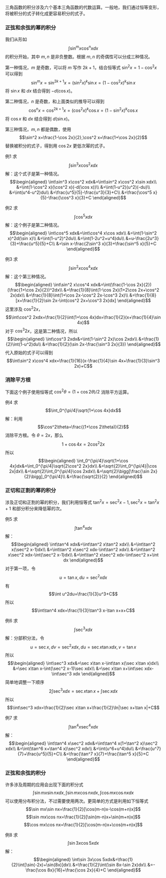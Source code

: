 三角函数的积分涉及六个基本三角函数的代数运算。一般地，我们通过恒等变形，将被积分的式子转化成更容易积分的式子。

### 正弦和余弦的幂的积分
我们从形如
$$\int\sin^m x\cos^n xdx$$
的积分开始，其中 $m,n$ 是非负整数。根据 $m,n$ 的奇偶性可以分成三种情况。

第一种情况，$m$ 是奇数，可以将 $m$ 写作 $2k+1$，结合恒等式 $\sin^2 x=1-\cos^2 x$ 可以得到
$$\sin^m x=\sin^{2k+1} x=(\sin^2 x)^k\sin x=(1-\cos^2 x)^k\sin x$$
将 $\sin x$ 和 $dx$ 结合得到 $-d(\cos x)$。

第二种情况，$n$ 是奇数，和上面类似的推导可以得到
$$\cos^n x=\cos^{2k+1} x=(\cos^2 x)^k\cos x=(1-\sin^2 x)^k\cos x$$
将 $\cos x$ 和 $dx$ 结合得到 $d(\sin x)$。

第三种情况，$m,n$ 都是偶数，使用
$$\sin^2 x=\frac{1-\cos 2x}{2},\cos^2 x=\frac{1+\cos 2x}{2}$$
替换被积分的式子，得到用 $\cos 2x$ 更低次幂的式子。

例1 求
$$\int\sin^3 x\cos^2 xdx$$
解：这个式子是第一种情况。
$$\begin{aligned}
\int\sin^3 x\cos^2 xdx&=\int\sin^2 x\cos^2 x\sin xdx\\
&=\int(1-\cos^2 x)(\cos^2 x)(-d(\cos x))\\
&=\int(1-u^2)(u^2)(-du)\\
&=\int(u^4-u^2)du\\
&=\frac{u^5}{5}-\frac{u^3}{3}+C\\
&=\frac{\cos^5 x}{5}-\frac{\cos^3 x}{3}+C
\end{aligned}$$

例2 求
$$\int\cos^5 xdx$$
解：这个例子是第二种情况。
$$\begin{aligned}
\int\cos^5 xdx&=\int\cos^4 x\cos xdx\\
&=\int(1-\sin^2 x)^2d(\sin x)\\
&=\int(1-u^2)^2du\\
&=\int(1-2u^2+u^4)du\\
&=u-\frac{2u^3}{3}+\frac{u^5}{5}+C\\
&=\sin x-\frac{2\sin^3 x}{3}+\frac{\sin^5 x}{5}+C
\end{aligned}$$

例3 求
$$\int\sin^2 x\cos^4 xdx$$
解：这个第三种情况。
$$\begin{aligned}
\int\sin^2 x\cos^4 xdx&=\int(\frac{1-\cos 2x}{2})(\frac{1+\cos 2x}{2})^2dx\\
&=\frac{1}{8}\int(1-\cos 2x)(1+2\cos 2x+\cos^2 2x)dx\\
&=\frac{1}{8}\int(1+\cos 2x-\cos^2 2x-\cos^3 2x)\\
&=\frac{1}{8}[x+\frac{1}{2}\sin 2x-\int(cos^2 2x+\cos^3 2x)dx]
\end{aligned}$$
这里涉及 $\cos^2 2x$，
$$\int\cos^2 2xdx=\frac{1}{2}\int(1+\cos 4x)dx=\frac{1}{2}(x+\frac{1}{4}\sin 4x)$$
对于 $\cos^3 2x$，这是第二种情况，所以
$$\begin{aligned}
\int\cos^3 2xdx&=\int(1-\sin^2 2x)\cos 2xdx\\
&=\frac{1}{2}\int(1-u^2)du\\
&=\frac{1}{2}(\sin 2x-\frac{\sin^3 2x}{3})
\end{aligned}$$
代入原始的式子可以得到
$$\int\sin^2 x\cos^4 xdx=\frac{1}{16}(x-\frac{1}{4}\sin 4x+\frac{1}{3}\sin^3 2x)+C$$

### 消除平方根
下面这个例子使用恒等式 $\cos^2\theta=(1+\cos 2\theta)/2$ 消除平方运算。

例4 求
$$\int_0^{\pi/4}\sqrt{1+\cos 4x}dx$$
解：利用
$$\cos^2\theta=\frac{(1+\cos 2\theta)}{2}$$
消除平方根。令 $\theta=2x$，那么
$$1+\cos 4x=2\cos^2 2x$$
所以
$$\begin{aligned}
\int_0^{\pi/4}\sqrt{1+\cos 4x}dx&=\int_0^{\pi/4}\sqrt{2\cos^2 2x}dx\\
&=\sqrt{2}\int_0^{\pi/4}|\cos 2x|dx\\
&=\sqrt{2}\int_0^{\pi/4}\cos 2xdx\\
&=\sqrt{2}\bigg[\frac{\sin 2x}{2}\bigg]_0^{\pi/4}\\
&=\frac{\sqrt{2}}{2}
\end{aligned}$$

### 正切和正割的幂的积分
涉及正切和正割的幂的积分，我们利用恒等式 $\tan^2 x=\sec^2 x-1,\sec^2 x=\tan^2 x+1$ 和部分积分来降低幂的次。

例5 求
$$\int\tan^4 xdx$$
解：
$$\begin{aligned}
\int\tan^4 xdx&=\int\tan^2 x\tan^2 xdx\\
&=\int\tan^2 x(\sec^2 x-1)dx\\
&=\int\tan^2 x\sec^2 xdx-\int\tan^2 xdx\\
&=\int\tan^2 x\sec^2 xdx-\int(\sec^2 x-1)dx\\
&=\int\tan^2 x\sec^2 xdx-\int\sec^2 x+\int dx
\end{aligned}$$
对于第一项，令
$$u=\tan x,du=\sec^2 xdx$$
有
$$\int u^2du=\frac{1}{3}u^3+C$$
所以
$$\int\tan^4 xdx=\frac{1}{3}\tan^3 x-\tan x+x+C$$

例6 求
$$\int\sec^3 xdx$$
解：分部积分法，令
$$u=\sec x,dv=\sec^2 xdx,du=\sec x\tan xdx,v=\tan x$$
所以
$$\begin{aligned}
\int\sec^3 xdx&=\sec x\tan x-\int\tan x(\sec x\tan x)dx\\
&=\sec x\tan x-\int(\sec^2 x-1)\sec xdx\\
&=\sec x\tan x+\int\sec xdx-\int\sec^3 xdx
\end{aligned}$$
简单地调整一下顺序
$$2\int\sec^3 xdx=\sec x\tan x+\int\sec xdx$$
所以
$$\int\sec^3 xdx=\frac{1}{2}\sec x\tan x+\frac{1}{2}\ln|\sec x+\tan x|+C$$

例7 求
$$\int\tan^4 x\sec^4 xdx$$
解：
$$\begin{aligned}
\int\tan^4 x\sec^2 xdx&=\int\tan^4 x(1+\tan^2 x)\sec^2 xdx\\
&=\int(\tan^6 x+\tan^4 x)\sec^2 xdx\\
&=\int(u^6+u^4)du\\
&=\frac{u^7}{7}+\frac{u^5}{5}+C\\
&=\frac{\tan^7 x}{7}+\frac{\tan^5 x}{5}+C
\end{aligned}$$

### 正弦和余弦的积分
许多涉及周期的应用会出现下面的积分式
$$\int\sin mx\sin nxdx, \int\sin mx\cos nxdx, \int\cos mx\cos nxdx$$
可以使用分布积分法，不过需要使用两次。更简单的方式是利用如下恒等式
$$\sin mx\sin nx=\frac{1}{2}[\cos(m-n)x-\cos(m+n)x]$$
$$\sin mx\cos nx=\frac{1}{2}[\sin(m-n)x+\sin(m+n)x]$$
$$\cos mx\cos nx=\frac{1}{2}[\cos(m-n)x+\cos(m+n)x]$$

例8 求
$$\int\sin 3x\cos 5xdx$$
解：
$$\begin{aligned}
\int\sin 3x\cos 5xdx&=\frac{1}{2}\int[\sin(-2x)+\sin(8x)]dx\\
&=\frac{1}{2}\int(\sin 8x-\sin 2x)dx\\
&=-\frac{\cos 8x}{16}+\frac{\cos 2x}{4}+C
\end{aligned}$$
